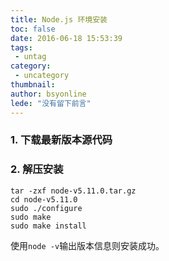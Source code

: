 ```yaml
---
title: Node.js 环境安装
toc: false
date: 2016-06-18 15:53:39
tags:
 - untag
category: 
 - uncategory
thumbnail: 
author: bsyonline
lede: "没有留下前言"
---
```


### 1. 下载最新版本源代码

### 2. 解压安装
```
tar -zxf node-v5.11.0.tar.gz
cd node-v5.11.0
sudo ./configure
sudo make
sudo make install
```
使用`node -v`输出版本信息则安装成功。
